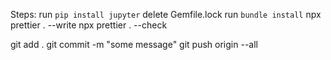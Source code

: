 Steps:
run `pip install jupyter`
delete Gemfile.lock
run `bundle install`
npx prettier . --write
npx prettier . --check

git add .
git commit -m "some message"
git push origin --all
